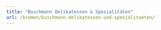 ```yaml
---
title: "Buschmann Delikatessen & Spezialitäten"
url: /bremen/buschmann-delikatessen-und-spezialitaeten/
---
```

